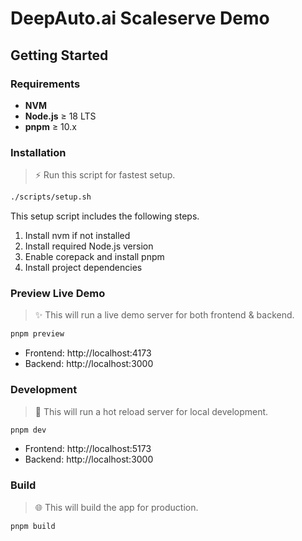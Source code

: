 # DeepAuto.ai Scaleserve Demo

## Getting Started

### Requirements

- **NVM**
- **Node.js** ≥ 18 LTS
- **pnpm** ≥ 10.x

### Installation

> ⚡ Run this script for fastest setup.

```bash
./scripts/setup.sh
```

This setup script includes the following steps.

1. Install nvm if not installed
2. Install required Node.js version
3. Enable corepack and install pnpm
4. Install project dependencies

### Preview Live Demo

> ✨ This will run a live demo server for both frontend & backend.

```bash
pnpm preview
```

- Frontend: http://localhost:4173
- Backend: http://localhost:3000

### Development

> 🔧 This will run a hot reload server for local development.

```bash
pnpm dev
```

- Frontend: http://localhost:5173
- Backend: http://localhost:3000

### Build

> 🌐 This will build the app for production.

```bash
pnpm build
```
